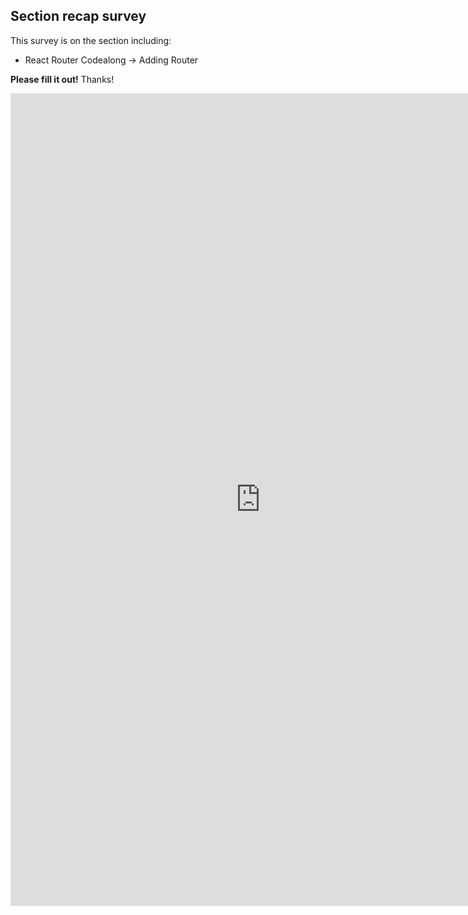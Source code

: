 ## Section recap survey

This survey is on the section including:

- React Router Codealong -> Adding Router

**Please fill it out!** Thanks!

<iframe src="https://docs.google.com/forms/d/e/1FAIpQLSe99R6EPoGB8XHCh4KxkodAcAjkIcKWO3hD5gTpc3j2j48JwA/viewform?usp=pp_url&entry.458125279=React+Router+dentist+codealong&entry.1739026210&embedded=true" width=800" height="1300" frameborder="0" marginheight="0" marginwidth="0">Loading...</iframe>
